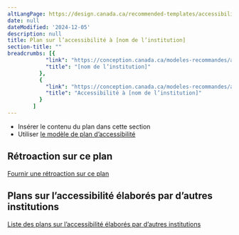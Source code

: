 ```yaml
---
altLangPage: https://design.canada.ca/recommended-templates/accessibility/plan.html
date: null
dateModified: '2024-12-05'
description: null
title: Plan sur l’accessibilité à [nom de l’institution]
section-title: ""
breadcrumbs: [{
            "link": "https://conception.canada.ca/modeles-recommandes/accessibilite/plan.html#",
            "title": "[nom de l’institution]"
          },
          {
            "link": "https://conception.canada.ca/modeles-recommandes/accessibilite/accessibilite.html",
            "title": "Accessibilité à [nom de l’institution]"
          }
        ]
---
```


<ul>
  <li>Insérer le contenu du plan dans cette section</li>
  <li>Utiliser <a href="https://www.canada.ca/fr/emploi-developpement-social/programmes/directives-reglements-canadien-accessibilite/plans-accessibilite/exemple.html">le modèle de plan d’accessibilité</a></li>
</ul>
<h2>Rétroaction sur ce plan</h2>
<p><a href="formulaire-retroaction.html">Fournir une rétroaction sur ce plan</a></p>
<h2>Plans sur l’accessibilité élaborés par d’autres institutions</h2>
<p><a href="https://open.canada.ca/fr">Liste des plans sur l’accessibilité élaborés par d’autres institutions</a></p>
